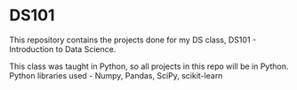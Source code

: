 # DS101

This repository contains the projects done for my DS class, DS101 - Introduction to Data Science.

This class was taught in Python, so all projects in this repo will be in Python.
Python libraries used - Numpy, Pandas, SciPy, scikit-learn
